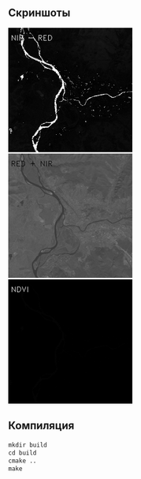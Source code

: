 ## Скриншоты

<img src="pic/NIR-RED.jpg" width=50% height=50%>

<img src="pic/RED+NIR.jpg" width=50% height=50%>

<img src="pic/NDVI.jpg" width=50% height=50%>

## Компиляция
 ```
 mkdir build
 cd build
 cmake ..
 make
 ```
